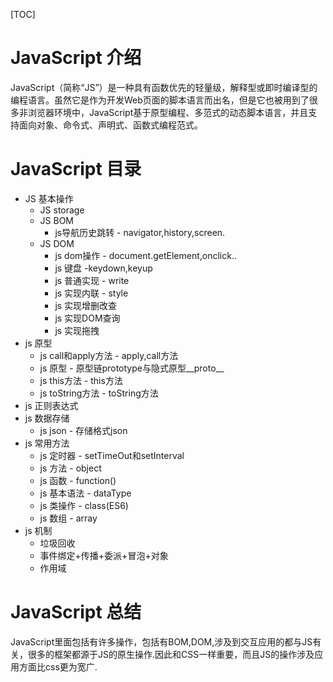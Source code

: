 [TOC]
# JavaScript 介绍
JavaScript（简称“JS”）是一种具有函数优先的轻量级，解释型或即时编译型的编程语言。虽然它是作为开发Web页面的脚本语言而出名，但是它也被用到了很多非浏览器环境中，JavaScript基于原型编程、多范式的动态脚本语言，并且支持面向对象、命令式、声明式、函数式编程范式。


# JavaScript 目录
* JS 基本操作
    * JS storage
    * JS BOM
        * js导航历史跳转 - navigator,history,screen.
    * JS DOM
        * js dom操作 - document.getElement,onclick..
        * js 键盘 -keydown,keyup
        * js 普通实现 - write
        * js 实现内联 - style
        * js 实现增删改查 
        * js 实现DOM查询
        * js 实现拖拽
* js 原型   
   * js call和apply方法 - apply,call方法
   * js 原型 - 原型链prototype与隐式原型__proto__ 
   * js this方法 - this方法
   * js toString方法 - toString方法
* js 正则表达式
* js 数据存储
   * js json - 存储格式json
* js 常用方法
   * js 定时器 - setTimeOut和setInterval
   * js 方法 - object
   * js 函数 - function()
   * js 基本语法 - dataType
   * js 类操作 - class(ES6)
   * js 数组 - array
* js 机制
   * 垃圾回收
   * 事件绑定+传播+委派+冒泡+对象
   * 作用域

 

# JavaScript 总结
JavaScript里面包括有许多操作，包括有BOM,DOM,涉及到交互应用的都与JS有关，很多的框架都源于JS的原生操作.因此和CSS一样重要，而且JS的操作涉及应用方面比css更为宽广.
